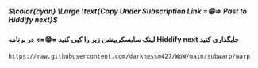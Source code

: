 ##### $\color{cyan} \Large \text{Copy Under Subscription Link =😁=> Past to Hiddify next}$
#### لینک سابسکریپشن زیر را کپی کنید =😁=> در برنامه Hiddify next جایگذاری کنید


```
https://raw.githubusercontent.com/darknessm427/WoW/main/subwarp/warp
```
